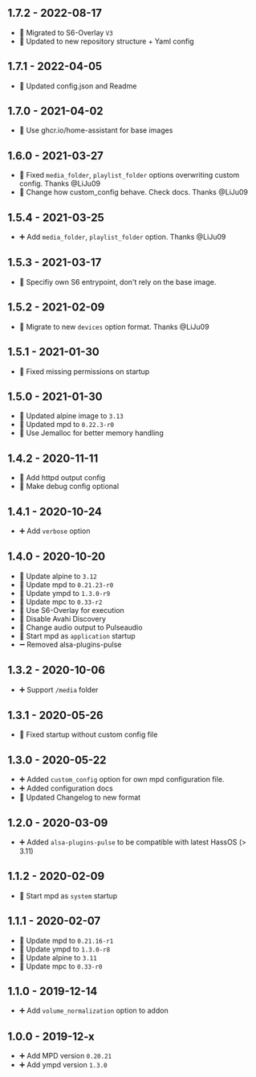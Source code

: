 ## 1.7.2 - 2022-08-17

* 🔨 Migrated to S6-Overlay `V3`
* 📝 Updated to new repository structure + Yaml config


## 1.7.1 - 2022-04-05

* 📝 Updated config.json and Readme


## 1.7.0 - 2021-04-02

* 🔨 Use ghcr.io/home-assistant for base images


## 1.6.0 - 2021-03-27

* 🐛 Fixed `media_folder`, `playlist_folder` options overwriting custom config. Thanks @LiJu09
* 🔨 Change how custom_config behave. Check docs. Thanks @LiJu09


## 1.5.4 - 2021-03-25

* ➕ Add `media_folder`, `playlist_folder` option. Thanks @LiJu09


## 1.5.3 - 2021-03-17

* 🐛 Specifiy own S6 entrypoint, don't rely on the base image.


## 1.5.2 - 2021-02-09

* 🔨 Migrate to new `devices` option format. Thanks @LiJu09


## 1.5.1 - 2021-01-30

* 🐛 Fixed missing permissions on startup


## 1.5.0 - 2021-01-30

* 🔼 Updated alpine image to `3.13`
* 🔼 Updated mpd to `0.22.3-r0`
* 🔨 Use Jemalloc for better memory handling


## 1.4.2 - 2020-11-11

* 🔨 Add httpd output config
* 🐛 Make debug config optional


## 1.4.1 - 2020-10-24

* ➕ Add `verbose` option


## 1.4.0 - 2020-10-20

* 🔼 Update alpine to `3.12`
* 🔼 Update mpd to `0.21.23-r0`
* 🔼 Update ympd to `1.3.0-r9`
* 🔼 Update mpc to `0.33-r2`
* 🔨 Use S6-Overlay for execution
* 🔨 Disable Avahi Discovery
* 🔨 Change audio output to Pulseaudio
* 🔨 Start mpd as `application` startup
* ➖ Removed alsa-plugins-pulse


## 1.3.2 - 2020-10-06

* ➕ Support `/media` folder


## 1.3.1 - 2020-05-26

* 🐛 Fixed startup without custom config file


## 1.3.0 - 2020-05-22

* ➕ Added `custom_config` option for own mpd configuration file.
* ➕ Added configuration docs
* 🔨 Updated Changelog to new format


## 1.2.0 - 2020-03-09

* ➕ Added `alsa-plugins-pulse` to be compatible with latest HassOS (> 3.11)


## 1.1.2 - 2020-02-09

* 🔨 Start mpd as `system` startup


## 1.1.1 - 2020-02-07

* 🔼 Update mpd to `0.21.16-r1`
* 🔼 Update ympd to `1.3.0-r8`
* 🔼 Update alpine to `3.11`
* 🔼 Update mpc to  `0.33-r0`


## 1.1.0 - 2019-12-14

* ➕ Add `volume_normalization` option to addon


## 1.0.0 - 2019-12-x

* ➕ Add MPD version `0.20.21`
* ➕ Add ympd version `1.3.0`
